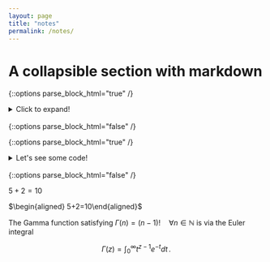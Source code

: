 ```yaml
---
layout: page
title: "notes"
permalink: /notes/
---
```


# A collapsible section with markdown



{::options parse_block_html="true" /}
<details>
  <summary markdown="span">Click to expand!</summary>
  
  ## Heading
  1. A numbered
  2. list
     * With some
     * Sub bullets
 $5+2$ = 10
</details>
<br/>
{::options parse_block_html="false" /}

{::options parse_block_html="true" /}
<details><summary markdown="span">Let's see some code!</summary>
```python
print('Hello World!')
```
  ## Heading
  1. A numbered
  2. list
     * With some
     * Sub bullets
     
Of course, it has to be Hello World, right?
</details>
<br/>
{::options parse_block_html="false" /}





$5+2=10$

$\begin{aligned}
5+2=10\end{aligned}$

The Gamma function satisfying $\Gamma(n) = (n-1)!\quad\forall
n\in\mathbb N$ is via the Euler integral

$$
\Gamma(z) = \int_0^\infty t^{z-1}e^{-t}dt\,.
$$
<!--stackedit_data:
eyJoaXN0b3J5IjpbOTI4MTU5NzE4LC0xNTY1NDQ3NCwtMTA3Mz
AzMzU5NiwtMTUwNzI0NjYyMywyNDIzNDQ0NCwtMTYzODA4NjUz
MV19
-->
